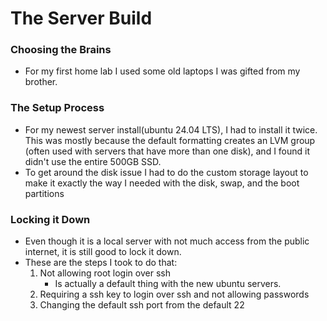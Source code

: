 # The Server Build

### Choosing the Brains
* For my first home lab I used some old laptops I was gifted from my brother.

### The Setup Process
* For my newest server install(ubuntu 24.04 LTS), I had to install it twice. This was mostly because the default formatting creates an LVM group (often used with servers that have more than one disk), and I found it didn't use the entire 500GB SSD.
* To get around the disk issue I had to do the custom storage layout to make it exactly the way I needed with the disk, swap, and the boot partitions

### Locking it Down
* Even though it is a local server with not much access from the public internet, it is still good to lock it down. 
* These are the steps I took to do that:
    1. Not allowing root login over ssh
        * Is actually a default thing with the new ubuntu servers.
    2. Requiring a ssh key to login over ssh and not allowing passwords
    3. Changing the default ssh port from the default 22
